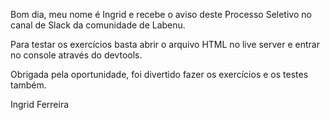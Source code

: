 Bom dia, meu nome é Ingrid e recebe o aviso deste Processo Seletivo no canal de Slack da comunidade de Labenu. 

Para testar os exercícios basta abrir o arquivo HTML no live server e entrar no console através do devtools.

Obrigada pela oportunidade, foi divertido fazer os exercícios e os testes também.

Ingrid Ferreira
